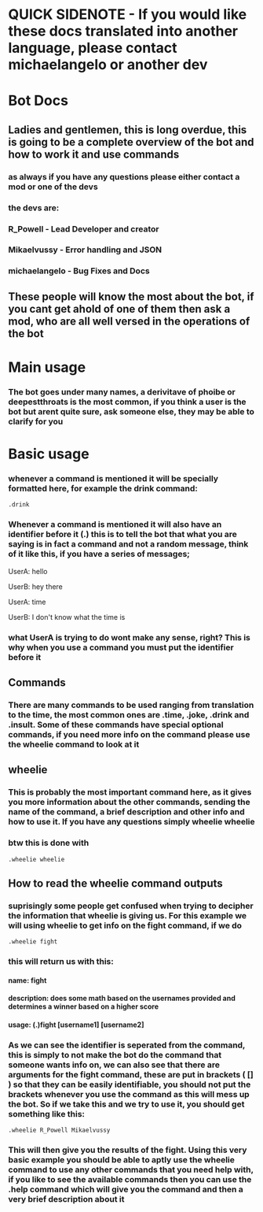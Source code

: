# QUICK SIDENOTE - If you would like these docs translated into another language, please contact michaelangelo or another dev

# Bot Docs

## Ladies and gentlemen, this is long overdue, this is going to be a complete overview of the bot and how to work it and use commands
### as always if you have any questions please either contact a mod or one of the devs
### the devs are:
### R_Powell - Lead Developer and creator
### Mikaelvussy - Error handling and JSON
### michaelangelo - Bug Fixes and Docs
## These people will know the most about the bot, if you cant get ahold of one of them then ask a mod, who are all well versed in the operations of the bot

# Main usage
### The bot goes under many names, a derivitave of phoibe or deepestthroats is the most common, if you think a user is the bot but arent quite sure, ask someone else, they may be able to clarify for you

# Basic usage
### whenever a command is mentioned it will be specially formatted here, for example the drink command:
```
.drink
```
### Whenever a command is mentioned it will also have an identifier before it (.) this is to tell the bot that what you are saying is in fact a command and not a random message, think of it like this, if you have a series of messages;

UserA: hello

UserB: hey there

UserA: time

UserB: I don't know what the time is



### what UserA is trying to do wont make any sense, right? This is why when you use a command you must put the identifier before it



## Commands
### There are many commands to be used ranging from translation to the time, the most common ones are .time, .joke, .drink and .insult. Some of these commands have special optional commands, if you need more info on the command please use the wheelie command to look at it

## wheelie
### This is probably the most important command here, as it gives you more information about the other commands, sending the name of the command, a brief description and other info and how to use it. If you have any questions simply wheelie wheelie
### btw this is done with
```
.wheelie wheelie
```

## How to read the wheelie command outputs
### suprisingly some people get confused when trying to decipher the information that wheelie is giving us. For this example we will using wheelie to get info on the fight command, if we do
```
.wheelie fight
```
### this will return us with this:

#### name: fight
#### description: does some math based on the usernames provided and determines a winner based on a higher score
#### usage: (.)fight [username1] [username2]

### As we can see the identifier is seperated from the command, this is simply to not make the bot do the command that someone wants info on, we can also see that there are arguments for the fight command, these are put in brackets ( [] ) so that they can be easily identifiable, you should not put the brackets whenever you use the command as this will mess up the bot. So if we take this and we try to use it, you should get something like this:

```
.wheelie R_Powell Mikaelvussy
```

### This will then give you the results of the fight. Using this very basic example you should be able to aptly use the wheelie command to use any other commands that you need help with, if you like to see the available commands then you can use the .help command which will give you the command and then a very brief description about it

